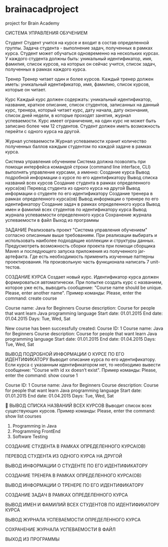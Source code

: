 # brainacadproject
project for Brain Academy


СИСТЕМА УПРАВЛЕНИЯ ОБУЧЕНИЕМ

Студент
Студент учится на курсе и входит в состав определенной группы. Задача студента - выполнение задач, полученных в рамках курса. Студент может обучаться одновременно на нескольких курсах.
У каждого студента должны быть: 
уникальный идентификатор, 
имя, 
фамилия, 
список курсов, на которых он сейчас учится, 
список задач, полученных в рамках каждого курса.

Тренер
Тренер читает один и более курсов. Каждый тренер должен иметь: 
уникальный идентификатор, 
имя, 
фамилию, 
список курсов, которые он читает.

Курс
Каждый курс должен содержать: 
уникальный идентификатор, 
название, 
краткое описание, 
список студентов, записанных на данный курс, 
тренера, который читает курс, 
дату начала, 
дату окончания, 
список дней недели, в которые проходят занятия, 
журнал успеваемости. 
Курс имеет ограничение, на один курс не может быть записано более чем 12 студентов. Студент должен иметь возможность перейти с одного курса на другой.

Журнал успеваемости
Журнал успеваемости хранит количество полученных баллов каждым студентом по каждой задаче в рамках курса. 

Система управления обучением
Система должна позволять при помощи интерфейса командой строки (command line interface, CLI) выполнять управление курсами, а именно:
Создание курса
Вывод подробной информации о курсе по его идентификатору
Вывод списка названий всех курсов
Создание студента в рамках определенного курса(ов)
Перевод студента из одного курса на другой
Вывод информации о студенте по его идентификатору
Создание тренера в рамках определенного курса(ов)
Вывод информации о тренере по его идентификатору
Создание задач в рамках определенного курса
Вывод имен и фамилий всех студентов по идентификатору курса
Вывод журнала успеваемости определенного курса
Сохранение журнала успеваемости в файл
Выход из программы


ЗАДАНИЕ
Реализовать проект "Cистема управления обучением" согласно описанным выше требованиям. При реализации выбирать и использовать наиболее подходящие коллекции и структуры данных. Предусмотреть возможность сборки проекта при помощи сборщика Maven и последующего запуска приложения из полученного jar-артефакта. Где есть необходимость применить изученные паттерны проектирования. На произвольную часть функционала написать 7 unit-тестов.

СОЗДАНИЕ КУРСА
Создает новый курс. Идентификатор курса должен формироваться автоматически. При попытке создать курс с названием, которое уже есть, выводить сообщение: "Course name should be unique. Please, enter another name".
Пример команды:
Please, enter the command:
create course

Course name:		Java for Beginners
Course description:	Course for people that want learn Java programming language
Start date:		01.01.2015
End date: 		01.04.2015
Days:			Tue, Wed, Sat

New course has been successfully created:
Course ID: 1
Course name: Java for Beginners
Course description: Course for people that want learn Java programming language
Start date: 01.01.2015
End date: 01.04.2015
Days: Tue, Wed, Sat

ВЫВОД ПОДРОБНОЙ ИНФОРМАЦИИ О КУРСЕ ПО ЕГО ИДЕНТИФИКАТОРУ
Выводит описание курса по его идентификатору. Если курса с указанным идентификатором нет, то необходимо вывести сообщение: "Course with id xx doesn’t exist".
Пример команды:
Please, enter the command:
show course 1

Course ID: 1
Course name: Java for Beginners
Course description: Course for people that want learn Java programming language
Start date: 01.01.2015
End date: 01.04.2015
Days: Tue, Wed, Sat


ВЫВОД СПИСКА НАЗВАНИЙ ВСЕХ КУРСОВ
Выводит список всех существующих курсов.
Пример команды:
Please, enter the command:
show list courses

1. Programming in Java
2. Programming FrontEnd
3. Software Testing

СОЗДАНИЕ СТУДЕНТА В РАМКАХ ОПРЕДЕЛЕННОГО КУРСА(ОВ)

ПЕРЕВОД СТУДЕНТА ИЗ ОДНОГО КУРСА НА ДРУГОЙ

ВЫВОД ИНФОРМАЦИИ О СТУДЕНТЕ ПО ЕГО ИДЕНТИФИКАТОРУ

СОЗДАНИЕ ТРЕНЕРА В РАМКАХ ОПРЕДЕЛЕННОГО КУРСА(ОВ)

ВЫВОД ИНФОРМАЦИИ О ТРЕНЕРЕ ПО ЕГО ИДЕНТИФИКАТОРУ

СОЗДАНИЕ ЗАДАЧ В РАМКАХ ОПРЕДЕЛЕННОГО КУРСА

ВЫВОД ИМЕН И ФАМИЛИЙ ВСЕХ СТУДЕНТОВ ПО ИДЕНТИФИКАТОРУ КУРСА

ВЫВОД ЖУРНАЛА УСПЕВАЕМОСТИ ОПРЕДЕЛЕННОГО КУРСА

СОХРАНЕНИЕ ЖУРНАЛА УСПЕВАЕМОСТИ В ФАЙЛ

ВЫХОД ИЗ ПРОГРАММЫ

